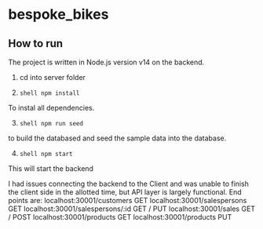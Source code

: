 # bespoke_bikes

## How to run
The project is written in Node.js version v14 on the backend. 
1. cd into server folder

3. ```shell npm install```

To instal all dependencies.

3. ```shell npm run seed```

to build the databased and seed the sample data into the database.

4. ```shell npm start```

This will start the backend
  
I had issues connecting the backend to the Client and was unable to finish the client side in the allotted time, but API layer is largely functional.
End points are:
  localhost:30001/customers
    GET
  localhost:30001/salespersons
    GET
  localhost:30001/salespersons/:id
    GET / PUT
  localhost:30001/sales
    GET / POST
  localhost:30001/products
    GET
  localhost:30001/products
    PUT

